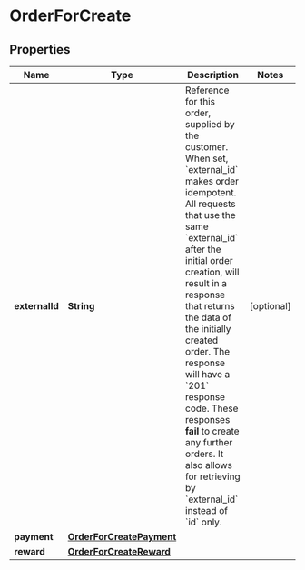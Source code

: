 

# OrderForCreate


## Properties

| Name | Type | Description | Notes |
|------------ | ------------- | ------------- | -------------|
|**externalId** | **String** | Reference for this order, supplied by the customer.  When set, &#x60;external_id&#x60; makes order idempotent. All requests that use the same &#x60;external_id&#x60; after the initial order creation, will result in a response that returns the data of the initially created order. The response will have a &#x60;201&#x60; response code. These responses **fail** to create any further orders.  It also allows for retrieving by &#x60;external_id&#x60; instead of &#x60;id&#x60; only.  |  [optional] |
|**payment** | [**OrderForCreatePayment**](OrderForCreatePayment.md) |  |  |
|**reward** | [**OrderForCreateReward**](OrderForCreateReward.md) |  |  |



